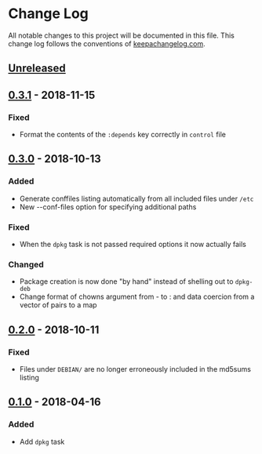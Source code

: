# Change Log
All notable changes to this project will be documented in this
file. This change log follows the conventions of
[keepachangelog.com](http://keepachangelog.com/).

## [Unreleased]
[Unreleased]: https://github.com/radicalzephyr/boot-dpkg/compare/0.3.1...HEAD

## [0.3.1] - 2018-11-15
### Fixed

- Format the contents of the `:depends` key correctly in `control` file

[0.3.1]: https://github.com/radicalzephyr/boot-dpkg/compare/0.3.0...0.3.1

## [0.3.0] - 2018-10-13
### Added

- Generate conffiles listing automatically from all included files
  under `/etc`
- New --conf-files option for specifying additional paths

### Fixed

- When the `dpkg` task is not passed required options it now actually fails

### Changed

- Package creation is now done "by hand" instead of shelling out to
  `dpkg-deb`
- Change format of chowns argument from <PATH>-<OWNER> to
  <PATH>:<OWNER> and data coercion from a vector of pairs to a map

[0.3.0]: https://github.com/radicalzephyr/boot-dpkg/compare/0.2.0...0.3.0

## [0.2.0] - 2018-10-11
### Fixed

- Files under `DEBIAN/` are no longer erroneously included in the
  md5sums listing

[0.2.0]: https://github.com/radicalzephyr/boot-dpkg/compare/0.1.0...0.2.0

## [0.1.0] - 2018-04-16
### Added

- Add `dpkg` task

[0.1.0]: https://github.com/radicalzephyr/boot-dpkg/compare/3d0c43f...0.1.0
